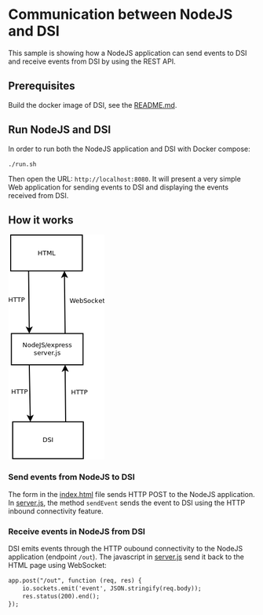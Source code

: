 # Communication between NodeJS and DSI

This sample is showing how a NodeJS application can send events to DSI
and receive events from DSI by using the REST API.

## Prerequisites

Build the docker image of DSI, see the [README.md](../../../README.md).

## Run NodeJS and DSI

In order to run both the NodeJS application and DSI with Docker compose:

```
./run.sh
```

Then open the URL: `http://localhost:8080`. It will present a very
simple Web application for sending events to DSI and displaying the events
received from DSI.

## How it works

![Communication DSI NodeJS](./dsi_nodejs.png)

### Send events from NodeJS to DSI

The form in the [index.html](pub/index.html) file sends HTTP POST to the
NodeJS application. In [server.js](./server.js), the method `sendEvent`
sends the event to DSI using the HTTP inbound connectivity feature.

### Receive events in NodeJS from DSI

DSI emits events through the HTTP oubound connectivity to the NodeJS
application (endpoint `/out`). The javascript in [server.js](./server.js)
send it back to the HTML page using WebSocket:

```
app.post("/out", function (req, res) {
    io.sockets.emit('event', JSON.stringify(req.body));
    res.status(200).end();
});
```

